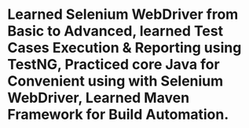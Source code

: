 # Learned Selenium WebDriver from Basic to Advanced, learned Test Cases Execution & Reporting using TestNG, Practiced core Java for Convenient using with Selenium WebDriver, Learned Maven Framework for Build Automation. 
